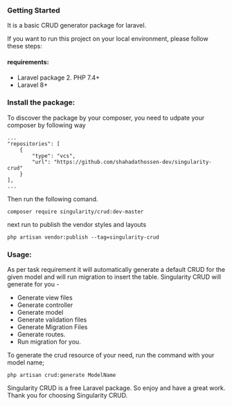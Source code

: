 ### Getting Started

It is a basic CRUD generator package for laravel.

If you want to run this project on your local environment, please follow these steps:

#### requirements:
- Laravel package 2. PHP 7.4+
- Laravel 8+

### Install the package:

To discover the package by your composer, you need to udpate your composer by following way

```
...
"repositories": [
    {
        "type": "vcs",
        "url": "https://github.com/shahadathossen-dev/singularity-crud"
    }
],
...
```
Then run the following comand.

```
composer require singularity/crud:dev-master
```

next run to publish the vendor styles and layouts 

```
php artisan vendor:publish --tag=singularity-crud
```

### Usage:
As per task requirement it will automatically generate a default CRUD for the given model and will run migration to insert the table. Singularity CRUD will generate for you -

- Generate view files
- Generate controller
- Generate model
- Generate validation files
- Generate Migration Files
- Generate routes.
- Run migration for you.

To generate the crud resource of your need, run the command with your model name;

```
php artisan crud:generate ModelName
```

Singularity CRUD is a free Laravel package. So enjoy and have a great work. Thank you for choosing Singularity CRUD.
